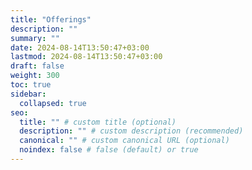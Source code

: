 ```yaml
---
title: "Offerings"
description: ""
summary: ""
date: 2024-08-14T13:50:47+03:00
lastmod: 2024-08-14T13:50:47+03:00
draft: false
weight: 300
toc: true
sidebar:
  collapsed: true
seo:
  title: "" # custom title (optional)
  description: "" # custom description (recommended)
  canonical: "" # custom canonical URL (optional)
  noindex: false # false (default) or true
---
```

